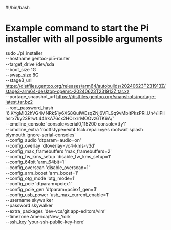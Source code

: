 #!/bin/bash

# Example command to start the Pi installer with all possible arguments
sudo ./pi_installer \
    --hostname gentoo-pi5-router \
    --target_drive /dev/sda \
    --boot_size 1G \
    --swap_size 8G \
    --stage3_url https://distfiles.gentoo.org/releases/arm64/autobuilds/20240623T231913Z/stage3-arm64-desktop-openrc-20240623T231913Z.tar.xz \
    --portage_snapshot_url https://distfiles.gentoo.org/snapshots/portage-latest.tar.bz2 \
    --root_password_hash '$6$.KYgMi02hVG4MNRk$1y6XS8QuIWEsqZNj6VFL9q9vMbItPkzPRi.Uh4/iiPIihsrx7ky23Rrwt.44IrkA76cx2HOrxrrMOOvz6TK6A/' \
    --cmdline_console 'console=serial0,115200 console=tty1' \
    --cmdline_extra 'rootfstype=ext4 fsck.repair=yes rootwait splash plymouth.ignore-serial-consoles' \
    --config_audio 'dtparam=audio=on' \
    --config_overlay 'dtoverlay=vc4-kms-v3d' \
    --config_max_framebuffers 'max_framebuffers=2' \
    --config_fw_kms_setup 'disable_fw_kms_setup=1' \
    --config_64bit 'arm_64bit=1' \
    --config_overscan 'disable_overscan=1' \
    --config_arm_boost 'arm_boost=1' \
    --config_otg_mode 'otg_mode=1' \
    --config_pcie 'dtparam=pciex1' \
    --config_pcie_gen 'dtparam=pciex1_gen=3' \
    --config_usb_power 'usb_max_current_enable=1' \
    --username skywalker \
    --password skywalker \
    --extra_packages 'dev-vcs/git app-editors/vim' \
    --timezone America/New_York \
    --ssh_key 'your-ssh-public-key-here'
